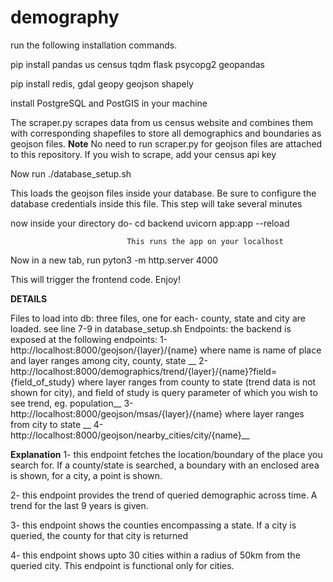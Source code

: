 # demography
run the following installation commands.

pip install pandas us census tqdm flask psycopg2 geopandas

pip install redis, gdal geopy geojson shapely

install PostgreSQL and PostGIS in your machine

The scraper.py scrapes data from us census website and combines them with corresponding shapefiles to store all demographics and boundaries as geojson files. **Note** No need to run scraper.py for geojson files are attached to this repository. If you wish to scrape, add your census api key

Now run ./database_setup.sh

This loads the geojson files inside your database. Be sure to configure the database credentials inside this file. This step will take several minutes

now inside your directory do- cd backend
                              uvicorn app:app --reload

                              This runs the app on your localhost
Now in a new tab, run pyton3 -m http.server 4000

This will trigger the frontend code. Enjoy!

**DETAILS**

Files to load into db: three files, one for each- county, state and city are loaded. see line 7-9 in database_setup.sh
Endpoints: the backend is exposed at the following endpoints: 
          1-http://localhost:8000/geojson/{layer}/{name}      where name is name of place and layer ranges among city, county, state __
          2-http://localhost:8000/demographics/trend/{layer}/{name}?field={field_of_study}  where layer ranges from county to state (trend data is not shown for city), and field of study is query parameter of which you wish to see trend, eg. population__
          3-http://localhost:8000/geojson/msas/{layer}/{name} where layer ranges from city to state __
          4-http://localhost:8000/geojson/nearby_cities/city/{name}__

**Explanation**
1-  this endpoint fetches the location/boundary of the place you search for. If a county/state is searched, a boundary with an enclosed area is shown, for a city, a point is shown.

2-  this endpoint provides the trend of queried demographic across time. A trend for the last 9 years is given.

3-  this endpoint shows the counties encompassing a state. If a city is queried, the county for that city is returned

4-  this endpoint shows upto 30 cities within a radius of 50km from the queried city. This endpoint is functional only for cities.


